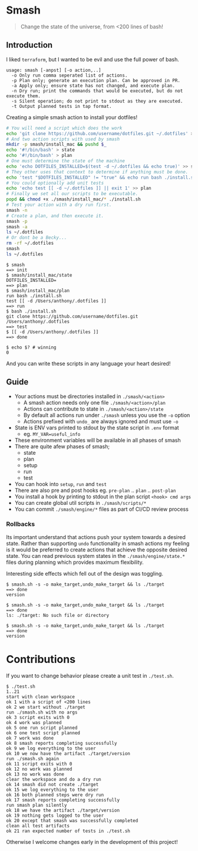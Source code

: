 # Smash

> Change the state of the universe, from &lt;200 lines of bash!

## Introduction

I liked `terraform`, but I wanted to be evil and use the full power of bash.

```
usage: smash [-anpst] [-o action,..]
  -o Only run comma seperated list of actions.
  -p Plan only; generate an execution plan. Can be approved in PR.
  -a Apply only; ensure state has not changed, and execute plan.
  -n Dry run; print the commands that would be executed, but do not execute them.
  -s Silent operation; do not print to stdout as they are executed.
  -t Output planned tests in tap format.
```

Creating a simple smash action to install your dotfiles!

```sh
# You will need a script which does the work
echo 'git clone https://github.com/username/dotfiles.git ~/.dotfiles' > install.sh
# And two action scripts with used by smash
mkdir -p smash/install_mac && pushd $_
echo '#!/bin/bash' > state
echo '#!/bin/bash' > plan
# One must determine the state of the machine
echo 'echo DOTFILES_INSTALLED=$(test -d ~/.dotfiles && echo true)' >> state
# They other uses that context to determine if anything must be done.
echo 'test "$DOTFILES_INSTALLED" != "true" && echo run bash ./install.sh' >> plan
# You could optionally add unit tests
echo 'echo test [[ -d ~/.dotfiles ]] || exit 1' >> plan
# Finally we set all our scripts to be executable.
popd && chmod +x ./smash/install_mac/* ./install.sh
# Test your action with a dry run first.
smash -n
# Create a plan, and then execute it.
smash -p
smash -a
ls ~/.dotfiles
# Or dont be a Becky...
rm -rf ~/.dotfiles
smash
ls ~/.dotfiles
```

```
$ smash
==> init
$ smash/install_mac/state
DOTFILES_INSTALLED=
==> plan
$ smash/install_mac/plan
run bash ./install.sh
test [[ -d /Users/anthony/.dotfiles ]]
==> run
$ bash ./install.sh
git clone https://github.com/username/dotfiles.git /Users/anthony/.dotfiles
==> test
$ [[ -d /Users/anthony/.dotfiles ]]
==> done

$ echo $? # winning
0
```

And you can write these scripts in any language your heart desired!

## Guide

- Your actions must be directories installed in `./smash/<action>`
  - A smash action needs only one file `./smash/<action>/plan`
  - Actions can contribute to state in `./smash/<action>/state`
  - By default all actions run under `./smash` unless you use the `-o` option
  - Actions prefixed with `undo_` are always ignored and must use `-o`
- State is ENV vars printed to stdout by the state script in `.env` format
  - eg. `MY_VAR=useful_info`
- These environment variables will be available in all phases of smash
- There are quite afew phases of smash;
  - state
  - plan
  - setup
  - run
  - test
- You can hook into `setup`, `run` and `test`
- There are also pre and post hooks eg. `pre-plan` .. `plan` .. `post-plan`
- You install a hook by printing to stdout in the plan script `<hook> cmd args`
- You can create global util scripts in `./smash/scripts/*`
- You can commit `./smash/engine/*` files as part of CI/CD review process

### Rollbacks

Its important understand that actions push your system towards a desired state.
Rather than supporting `undo` functionality in smash actions my feeling is it
would be preferred to create actions that achieve the opposite desired state.
You can read previous system states in the `./smash/engine/state.*` files during
planning which provides maximum flexibility.

Interesting side effects which fell out of the design was toggling.

```
$ smash.sh -s -o make_target,undo_make_target && ls ./target
==> done
version

$ smash.sh -s -o make_target,undo_make_target && ls ./target
==> done
ls: ./target: No such file or directory

$ smash.sh -s -o make_target,undo_make_target && ls ./target
==> done
version
```

# Contributions

If you want to change behavior please create a unit test in `./test.sh`.

```tap
$ ./test.sh
1..21
start with clean workspace
ok 1 with a script of <200 lines
ok 2 we start without ./target
run ./smash.sh with no args
ok 3 script exits with 0
ok 4 work was planned
ok 5 one run script planned
ok 6 one test script planned
ok 7 work was done
ok 8 smash reports completing successfully
ok 9 we log everything to the user
ok 10 we now have the artifact ./target/version
run ./smash.sh again
ok 11 script exits with 0
ok 12 no work was planned
ok 13 no work was done
clear the workspace and do a dry run
ok 14 smash did not create ./target
ok 15 we log everything to the user
ok 16 both planned steps were dry run
ok 17 smash reports completing successfully
run smash plan silently
ok 18 we have the artifact ./target/version
ok 19 nothing gets logged to the user
ok 20 except that smash was successfully completed
clean all test artifacts
ok 21 ran expected number of tests in ./test.sh
```

Otherwise I welcome changes early in the development of this project!
